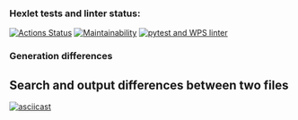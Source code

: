 ### Hexlet tests and linter status:
[![Actions Status](https://github.com/twistby/python-project-lvl2/workflows/hexlet-check/badge.svg)](https://github.com/twistby/python-project-lvl2/actions) [![Maintainability](https://api.codeclimate.com/v1/badges/96bd75330e205b35189c/maintainability)](https://codeclimate.com/github/twistby/python-project-lvl2/maintainability) [![pytest and WPS linter](https://github.com/twistby/python-project-lvl2/actions/workflows/test-linter-check.yml/badge.svg)](https://github.com/twistby/python-project-lvl2/actions/workflows/test-linter-check.yml)

### Generation differences
## Search and output differences between two files
[![asciicast](https://asciinema.org/a/j2RCG7THGMm62WKWqIADaNR20.svg)](https://asciinema.org/a/j2RCG7THGMm62WKWqIADaNR20)

